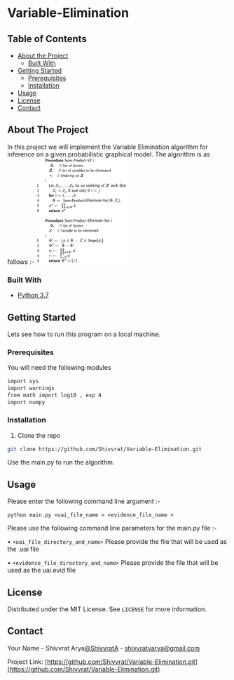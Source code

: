 # Variable-Elimination




## Table of Contents

* [About the Project](#about-the-project)
  * [Built With](#built-with)
* [Getting Started](#getting-started)
  * [Prerequisites](#prerequisites)
  * [Installation](#installation)
* [Usage](#usage)
* [License](#license)
* [Contact](#contact)



<!-- ABOUT THE PROJECT -->
## About The Project
In this project we will implement the Variable Elimination algorithm for inference on a given probabilistic graphical model.
The algorithm is as follows :-
![Variable Elimination algorithm](https://github.com/Shivvrat/Variable-Elimination/blob/master/ve.png)

### Built With

* [Python 3.7](https://www.python.org/downloads/release/python-370/)


## Getting Started

Lets see how to run this program on a local machine.

### Prerequisites

You will need the following modules 
```
import sys
import warnings
from math import log10 , exp 4
import numpy
```
### Installation

1. Clone the repo
```sh
git clone https://github.com/Shivvrat/Variable-Elimination.git
```
Use the main.py to run the algorithm.


<!-- USAGE EXAMPLES -->
## Usage
Please enter the following command line argument :-
```
python main.py <uai_file_name > <evidence_file_name >
```
Please use the following command line parameters for the main.py file :-

• ```<uai_file_directory_and_name>```
Please provide the file that will be used as the .uai file

• ```<evidence_file_directory_and_name>```
Please provide the file that will be used as the uai.evid file


<!-- LICENSE -->
## License

Distributed under the MIT License. See `LICENSE` for more information.



<!-- CONTACT -->
## Contact

Your Name - Shivvrat Arya[@ShivvratA](https://twitter.com/ShivvratA) - shivvratvarya@gmail.com

Project Link: [https://github.com/Shivvrat/Variable-Elimination.git](https://github.com/Shivvrat/Variable-Elimination.git)
